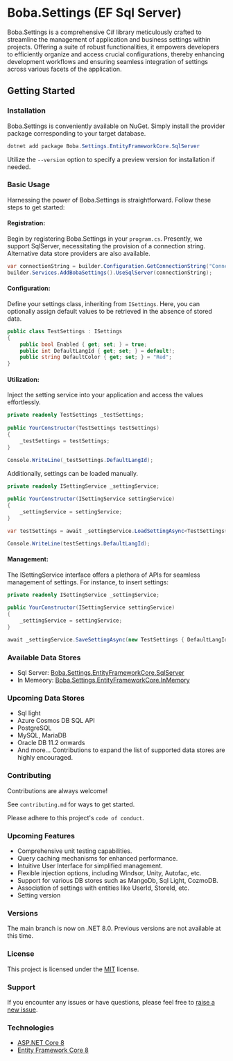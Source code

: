 
# Boba.Settings (EF Sql Server)

Boba.Settings is a comprehensive C# library meticulously crafted to streamline the management of application and business settings within projects. Offering a suite of robust functionalities, it empowers developers to efficiently organize and access crucial configurations, thereby enhancing development workflows and ensuring seamless integration of settings across various facets of the application.

## Getting Started

### Installation

Boba.Settings is conveniently available on NuGet. Simply install the provider package corresponding to your target database.

```c#
dotnet add package Boba.Settings.EntityFrameworkCore.SqlServer
```

Utilize the `--version` option to specify a preview version for installation if needed.

### Basic Usage
Harnessing the power of Boba.Settings is straightforward. Follow these steps to get started:

#### Registration: 
Begin by registering Boba.Settings in your `program.cs`. Presently, we support SqlServer, necessitating the provision of a connection string. Alternative data store providers are also available.
```c#
var connectionString = builder.Configuration.GetConnectionString("ConnectionString");
builder.Services.AddBobaSettings().UseSqlServer(connectionString); 
```
#### Configuration:
Define your settings class, inheriting from `ISettings`. Here, you can optionally assign default values to be retrieved in the absence of stored data.

```c#
public class TestSettings : ISettings
{
    public bool Enabled { get; set; } = true;
    public int DefaultLangId { get; set; } = default!;
    public string DefaultColor { get; set; } = "Red";
}
```

#### Utilization: 
Inject the setting service into your application and access the values effortlessly.
```c#
private readonly TestSettings _testSettings;
	
public YourConstructor(TestSettings testSettings)
{
    _testSettings = testSettings;
}

Console.WriteLine(_testSettings.DefaultLangId);

```
Additionally, settings can be loaded manually.

```c#
private readonly ISettingService _settingService;
	
public YourConstructor(ISettingService settingService)
{
    _settingService = settingService;
}

var testSettings = await _settingService.LoadSettingAsync<TestSettings>();

Console.WriteLine(testSettings.DefaultLangId);
```

#### Management:
The ISettingService interface offers a plethora of APIs for seamless management of settings. For instance, to insert settings:
```c#
private readonly ISettingService _settingService;
	
public YourConstructor(ISettingService settingService)
{
    _settingService = settingService;
}

await _settingService.SaveSettingAsync(new TestSettings { DefaultLangId = 1, Enabled = false });
```

### Available Data Stores
- Sql Server: [Boba.Settings.EntityFrameworkCore.SqlServer](https://github.com/MarwanAlmaseid/Boba.Settings/tree/master/src/Boba.Settings.EntityFrameworkCore.SqlServer)
- In Memeory: [Boba.Settings.EntityFrameworkCore.InMemory](https://github.com/MarwanAlmaseid/Boba.Settings/tree/master/src/Boba.Settings.EntityFrameworkCore.InMemory)
### Upcoming Data Stores
- Sql light
- Azure Cosmos DB SQL API
- PostgreSQL
- MySQL, MariaDB
- Oracle DB 11.2 onwards
- And more…
Contributions to expand the list of supported data stores are highly encouraged.
### Contributing

Contributions are always welcome!

See `contributing.md` for ways to get started.

Please adhere to this project's `code of conduct`.


### Upcoming Features
- Comprehensive unit testing capabilities.
- Query caching mechanisms for enhanced performance.
- Intuitive User Interface for simplified management.
- Flexible injection options, including Windsor, Unity, Autofac, etc.
- Support for various DB stores such as MangoDb, Sql Light, CozmoDB.
- Association of settings with entities like UserId, StoreId, etc.
- Setting version
### Versions
The main branch is now on .NET 8.0. Previous versions are not available at this time.

### License
This project is licensed under the [MIT](https://choosealicense.com/licenses/mit/) license.

### Support
If you encounter any issues or have questions, please feel free to [raise a new issue](https://github.com/MarwanAlmaseid/Boba.Settings/issues).

### Technologies

 - [ASP.NET Core 8](https://learn.microsoft.com/en-us/aspnet/core/introduction-to-aspnet-core?view=aspnetcore-8.0)
 - [Entity Framework Core 8](https://learn.microsoft.com/en-us/ef/core/)
